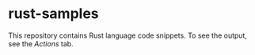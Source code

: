 # rust-samples
This repository contains Rust language code snippets. To see the output, see the _Actions_ tab.
